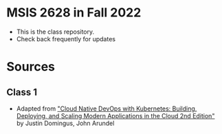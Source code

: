 # MSIS 2628 in Fall 2022

* This is the class repository. 
* Check back frequently for updates

# Sources

## Class 1
* Adapted from ["Cloud Native DevOps with Kubernetes: Building, Deploying, and Scaling Modern Applications in the Cloud 2nd Edition"](https://www.amazon.com/Cloud-Native-DevOps-Kubernetes-Applications/dp/1098116828/ref=sr_1_1?crid=1O5M7HDU6UM3D&keywords=Cloud+Native+DevOps+with+Kubernetes&qid=1662092053&sprefix=cloud+native+devops+with+kubernetes%2Caps%2C260&sr=8-1) by Justin Domingus, John Arundel

